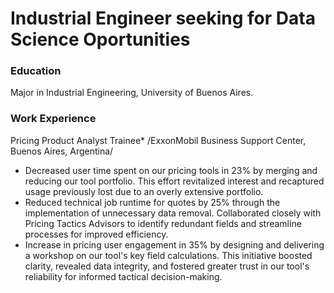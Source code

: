 # Industrial Engineer seeking for Data Science Oportunities 

### Education
Major in Industrial Engineering, University of Buenos Aires.

### Work Experience

Pricing Product Analyst Trainee*
/ExxonMobil Business Support Center, Buenos Aires, Argentina/

- Decreased user time spent on our pricing tools in 23% by merging and reducing our tool portfolio. This effort revitalized interest and recaptured usage previously lost due to an overly extensive portfolio.
- Reduced technical job runtime for quotes by 25% through the implementation of unnecessary data removal. Collaborated closely with Pricing Tactics Advisors to identify redundant fields and streamline processes for improved efficiency.
- Increase in pricing user engagement in 35% by designing and delivering a workshop on our tool's key field calculations. This initiative boosted clarity, revealed data integrity, and fostered greater trust in our tool's reliability for informed tactical decision-making.
